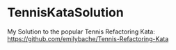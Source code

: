 # TennisKataSolution
My Solution to the popular Tennis Refactoring Kata: https://github.com/emilybache/Tennis-Refactoring-Kata

